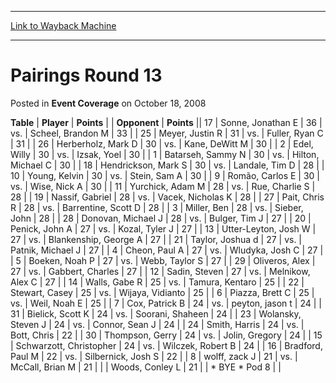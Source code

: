 
---
[Link to Wayback Machine](https://web.archive.org/web/20161008060119/http://magic.wizards.com/en/articles/archive/event-coverage/pairings-round-13-2008-10-18-0)

[_metadata_:description]:- "TablePlayerPoints"
[_metadata_:generator]:- "Drupal 7 (http://drupal.org)"
[_metadata_:node]:- "458986"
[_metadata_:publish_date]:- "2008-10-18"
[_metadata_:source]:- "div-main-content"
[_metadata_:title]:- "Pairings Round 13"
[_metadata_:wayback_capture_timestamp]:- "2016-10-08 06:01:19"
[_metadata_:wayback_raw_url]:- "https://web.archive.org/web/20161008060119id_/http://magic.wizards.com/en/articles/archive/event-coverage/pairings-round-13-2008-10-18-0"
[_metadata_:wayback_url]:- "http://magic.wizards.com/en/articles/archive/event-coverage/pairings-round-13-2008-10-18-0"
---


Pairings Round 13
=================



 Posted in **Event Coverage**
 on October 18, 2008 












 **Table** | **Player** | **Points** |  | **Opponent** | **Points** ||  17 | Sonne, Jonathan E |  36 | vs. | Scheel, Brandon M |  33 |
|  25 | Meyer, Justin R |  31 | vs. | Fuller, Ryan C |  31 |
|  26 | Herberholz, Mark D |  30 | vs. | Kane, DeWitt M |  30 |
|  2 | Edel, Willy |  30 | vs. | Izsak, Yoel |  30 |
|  1 | Batarseh, Sammy N |  30 | vs. | Hilton, Michael C |  30 |
|  18 | Hendrickson, Mark S |  30 | vs. | Landale, Tim D |  28 |
|  10 | Young, Kelvin |  30 | vs. | Stein, Sam A |  30 |
|  9 | Romão, Carlos E |  30 | vs. | Wise, Nick A |  30 |
|  11 | Yurchick, Adam M |  28 | vs. | Rue, Charlie S |  28 |
|  19 | Nassif, Gabriel |  28 | vs. | Vacek, Nicholas K |  28 |
|  27 | Pait, Chris R |  28 | vs. | Barrentine, Scott D |  28 |
|  3 | Miller, Ben |  28 | vs. | Sieber, John |  28 |
|  28 | Donovan, Michael J |  28 | vs. | Bulger, Tim J |  27 |
|  20 | Penick, John A |  27 | vs. | Kozal, Tyler J |  27 |
|  13 | Utter-Leyton, Josh W |  27 | vs. | Blankenship, George A |  27 |
|  21 | Taylor, Joshua d |  27 | vs. | Patnik, Michael J |  27 |
|  4 | Cheon, Paul A |  27 | vs. | Wludyka, Josh C |  27 |
|  5 | Boeken, Noah P |  27 | vs. | Webb, Taylor S |  27 |
|  29 | Oliveros, Alex |  27 | vs. | Gabbert, Charles |  27 |
|  12 | Sadin, Steven |  27 | vs. | Melnikow, Alex C |  27 |
|  14 | Walls, Gabe R |  25 | vs. | Tamura, Kentaro |  25 |
|  22 | Stewart, Casey |  25 | vs. | Wijaya, Vidianto |  25 |
|  6 | Piazza, Brett C |  25 | vs. | Weil, Noah E |  25 |
|  7 | Cox, Patrick B |  24 | vs. | peyton, jason t |  24 |
|  31 | Bielick, Scott K |  24 | vs. | Soorani, Shaheen |  24 |
|  23 | Wolansky, Steven J |  24 | vs. | Connor, Sean J |  24 |
|  24 | Smith, Harris |  24 | vs. | Bott, Chris |  22 |
|  30 | Thompson, Gerry |  24 | vs. | Jolin, Gregory |  24 |
|  15 | Schwarzott, Christopher |  24 | vs. | Wilczek, Robert B |  24 |
|  16 | Bradford, Paul M |  22 | vs. | Silbernick, Josh S |  22 |
|  8 | wolff, zack J |  21 | vs. | McCall, Brian M |  21 |
|  | Woods, Conley L |  21 |  | \* BYE \* Pod 8 |  |







